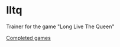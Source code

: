 # lltq
Trainer for the game "Long Live The Queen"

[Completed games](https://shicks.github.io/lltq/solutions)

